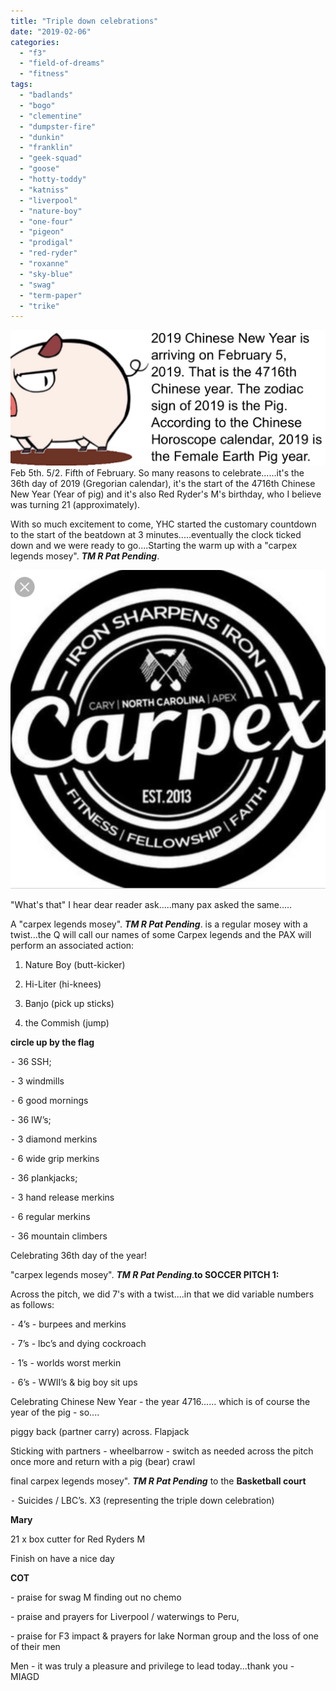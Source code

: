 ```yaml
---
title: "Triple down celebrations"
date: "2019-02-06"
categories: 
  - "f3"
  - "field-of-dreams"
  - "fitness"
tags: 
  - "badlands"
  - "bogo"
  - "clementine"
  - "dumpster-fire"
  - "dunkin"
  - "franklin"
  - "geek-squad"
  - "goose"
  - "hotty-toddy"
  - "katniss"
  - "liverpool"
  - "nature-boy"
  - "one-four"
  - "pigeon"
  - "prodigal"
  - "red-ryder"
  - "roxanne"
  - "sky-blue"
  - "swag"
  - "term-paper"
  - "trike"
---
```


![](images/img_0359.jpg)Feb 5th. 5/2. Fifth of February. So many reasons to celebrate......it's the 36th day of 2019 (Gregorian calendar), it's the start of the 4716th Chinese New Year (Year of pig) and it's also Red Ryder's M's birthday, who I believe was turning 21 (approximately).

With so much excitement to come, YHC started the customary countdown to the start of the beatdown at 3 minutes.....eventually the clock ticked down and we were ready to go....Starting the warm up with a "carpex legends mosey". **_TM R Pat Pending_**.

![](images/img_0360.jpg)

"What's that" I hear dear reader ask.....many pax asked the same.....

A "carpex legends mosey". **_TM R Pat Pending_**. is a regular mosey with a twist...the Q will call our names of some Carpex legends and the PAX will perform an associated action:

1) Nature Boy (butt-kicker)

2) Hi-Liter (hi-knees)

3) Banjo (pick up sticks)

4) the Commish (jump)

**circle up by the flag**

⁃ 36 SSH;

⁃ 3 windmills

⁃ 6 good mornings

⁃ 36 IW’s;

⁃ 3 diamond merkins

⁃ 6 wide grip merkins

⁃ 36 plankjacks;

⁃ 3 hand release merkins

⁃ 6 regular merkins

⁃ 36 mountain climbers

Celebrating 36th day of the year!

"carpex legends mosey". **_TM R Pat Pending_**.**to SOCCER PITCH 1:**

Across the pitch, we did 7's with a twist....in that we did variable numbers as follows:

⁃ 4’s - burpees and merkins

⁃ 7’s - lbc’s and dying cockroach

⁃ 1’s - worlds worst merkin

⁃ 6’s - WWII’s & big boy sit ups

Celebrating Chinese New Year - the year 4716...... which is of course the year of the pig - so....

piggy back (partner carry) across. Flapjack

Sticking with partners - wheelbarrow - switch as needed across the pitch once more and return with a pig (bear) crawl

final carpex legends mosey". **_TM R Pat Pending_** to the **Basketball court**

⁃ Suicides / LBC’s. X3 (representing the triple down celebration)

**Mary**

21 x box cutter for Red Ryders M

Finish on have a nice day

**COT**

\- praise for swag M finding out no chemo

\- praise and prayers for Liverpool / waterwings to Peru,

\- praise for F3 impact & prayers for lake Norman group and the loss of one of their men

Men - it was truly a pleasure and privilege to lead today...thank you - MIAGD
